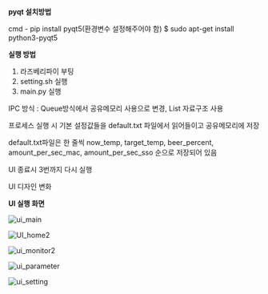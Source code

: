 **pyqt 설치방법**

<window>
cmd - pip install pyqt5(환경변수 설정해주어야 함)

<raspberry>
$ sudo apt-get install python3-pyqt5
  
  
**실행 방법**
  1. 라즈베리파이 부팅
  2. setting.sh 실행
  3. main.py 실행


IPC 방식 : Queue방식에서 공유메모리 사용으로 변경, List 자료구조 사용

프로세스 실행 시 기본 설정값들을 default.txt 파일에서 읽어들이고 공유메모리에 저장

default.txt파일은 한 줄씩 now_temp, target_temp, beer_percent, amount_per_sec_mac, amount_per_sec_sso 순으로 저장되어 있음

UI 종료시 3번까지 다시 실행

UI 디자인 변화

**UI 실행 화면**

![ui_main](https://user-images.githubusercontent.com/81142510/121224264-5975c380-c8c3-11eb-8903-53cbe27d9143.PNG)

![UI_home2](https://user-images.githubusercontent.com/81142510/121378428-28a69480-c97e-11eb-9fc3-6ff26b25649f.PNG)

![ui_monitor2](https://user-images.githubusercontent.com/81142510/121378548-4116af00-c97e-11eb-8e78-3c943aeec30f.PNG)

![ui_parameter](https://user-images.githubusercontent.com/81142510/121224341-6b576680-c8c3-11eb-8e31-40d2bc41e043.PNG)

![ui_setting](https://user-images.githubusercontent.com/81142510/122669894-484d8080-d1fa-11eb-8941-fe42eb34103d.PNG)


